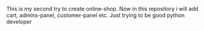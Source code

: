 This is my second try to create online-shop. Now in this repository i will add cart, admins-panel, customer-panel etc.
Just trying to be good python developer
